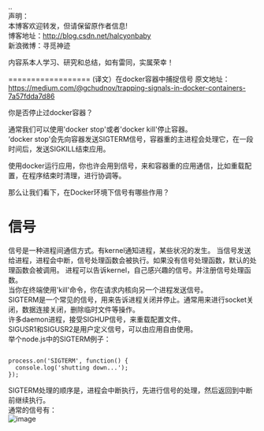 ..  
声明：   
本博客欢迎转发，但请保留原作者信息!   
博客地址：http://blog.csdn.net/halcyonbaby   
新浪微博：寻觅神迹

内容系本人学习、研究和总结，如有雷同，实属荣幸！   

==================
(译文）在docker容器中捕捉信号
原文地址： https://medium.com/@gchudnov/trapping-signals-in-docker-containers-7a57fdda7d86

你是否停止过docker容器？  

通常我们可以使用'docker stop'或者'docker kill'停止容器。  
‘docker stop’会先向容器发送SIGTERM信号，容器重的主进程会处理它，在一段时间后，发送SIGKILL结束应用。 

使用docker运行应用，你也许会用到信号，来和容器重的应用通信，比如重载配置，在程序结束时清理，进行协调等。

那么让我们看下，在Docker环境下信号有哪些作用？  

信号
=================
信号是一种进程间通信方式。有kernel通知进程，某些状况的发生。
当信号发送给进程，进程会中断，信号处理函数会被执行。如果没有信号处理函数，默认的处理函数会被调用。
进程可以告诉kernel，自己感兴趣的信号。并注册信号处理函数。  
当你在终端使用'kill'命令，你在请求内核向另一个进程发送信号。  
SIGTERM是一个常见的信号，用来告诉进程关闭并停止。通常用来进行socket关闭，数据连接关闭，删除临时文件等操作。  
许多daemon进程，接受SIGHUP信号，来重载配置文件。  
SIGUSR1和SIGUSR2是用户定义信号，可以由应用自由使用。   
举个node.js中的SIGTERM例子：  
<pre><code>
process.on('SIGTERM', function() {
  console.log('shutting down...');
});
</code></pre>

SIGTERM处理的顺序是，进程会中断执行，先进行信号的处理，然后返回到中断前继续执行。  
通常的信号有：  
![image](https://d262ilb51hltx0.cloudfront.net/max/795/1*ZAZWGqxfJh59DsqQlFWakw.png)
  
